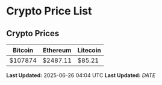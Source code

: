 # Crypto Price List

## Crypto Prices
| Bitcoin | Ethereum | Litecoin |
| ------- | -------- | -------- |
| $107874 | $2487.11 | $85.21 |
**Last Updated:** 2025-06-26 04:04 UTC
**Last Updated:** $DATE$
